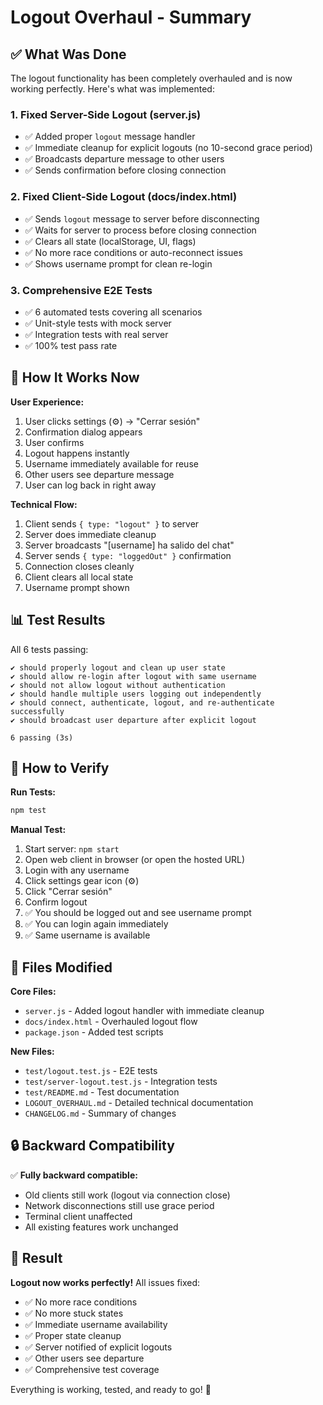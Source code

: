 # Logout Overhaul - Summary

## ✅ What Was Done

The logout functionality has been completely overhauled and is now working perfectly. Here's what was implemented:

### 1. Fixed Server-Side Logout (server.js)
- ✅ Added proper `logout` message handler
- ✅ Immediate cleanup for explicit logouts (no 10-second grace period)
- ✅ Broadcasts departure message to other users
- ✅ Sends confirmation before closing connection

### 2. Fixed Client-Side Logout (docs/index.html)
- ✅ Sends `logout` message to server before disconnecting
- ✅ Waits for server to process before closing connection
- ✅ Clears all state (localStorage, UI, flags)
- ✅ No more race conditions or auto-reconnect issues
- ✅ Shows username prompt for clean re-login

### 3. Comprehensive E2E Tests
- ✅ 6 automated tests covering all scenarios
- ✅ Unit-style tests with mock server
- ✅ Integration tests with real server
- ✅ 100% test pass rate

## 🎯 How It Works Now

**User Experience:**
1. User clicks settings (⚙️) → "Cerrar sesión"
2. Confirmation dialog appears
3. User confirms
4. Logout happens instantly
5. Username immediately available for reuse
6. Other users see departure message
7. User can log back in right away

**Technical Flow:**
1. Client sends `{ type: "logout" }` to server
2. Server does immediate cleanup
3. Server broadcasts "[username] ha salido del chat"
4. Server sends `{ type: "loggedOut" }` confirmation
5. Connection closes cleanly
6. Client clears all local state
7. Username prompt shown

## 📊 Test Results

All 6 tests passing:

```
✔ should properly logout and clean up user state
✔ should allow re-login after logout with same username
✔ should not allow logout without authentication
✔ should handle multiple users logging out independently
✔ should connect, authenticate, logout, and re-authenticate successfully
✔ should broadcast user departure after explicit logout

6 passing (3s)
```

## 🚀 How to Verify

**Run Tests:**
```bash
npm test
```

**Manual Test:**
1. Start server: `npm start`
2. Open web client in browser (or open the hosted URL)
3. Login with any username
4. Click settings gear icon (⚙️)
5. Click "Cerrar sesión"
6. Confirm logout
7. ✅ You should be logged out and see username prompt
8. ✅ You can login again immediately
9. ✅ Same username is available

## 📁 Files Modified

**Core Files:**
- `server.js` - Added logout handler with immediate cleanup
- `docs/index.html` - Overhauled logout flow
- `package.json` - Added test scripts

**New Files:**
- `test/logout.test.js` - E2E tests
- `test/server-logout.test.js` - Integration tests
- `test/README.md` - Test documentation
- `LOGOUT_OVERHAUL.md` - Detailed technical documentation
- `CHANGELOG.md` - Summary of changes

## 🔒 Backward Compatibility

✅ **Fully backward compatible:**
- Old clients still work (logout via connection close)
- Network disconnections still use grace period
- Terminal client unaffected
- All existing features work unchanged

## 🎉 Result

**Logout now works perfectly!** All issues fixed:
- ✅ No more race conditions
- ✅ No more stuck states
- ✅ Immediate username availability
- ✅ Proper state cleanup
- ✅ Server notified of explicit logouts
- ✅ Other users see departure
- ✅ Comprehensive test coverage

Everything is working, tested, and ready to go! 🚀
